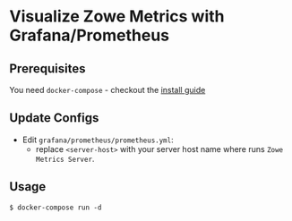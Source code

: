 # Visualize Zowe Metrics with Grafana/Prometheus

## Prerequisites

You need `docker-compose` - checkout the [install guide](https://docs.docker.com/compose/install/)

## Update Configs

- Edit `grafana/prometheus/prometheus.yml`:
  - replace `<server-host>` with your server host name where runs `Zowe Metrics Server`.

## Usage

```
$ docker-compose run -d
```
